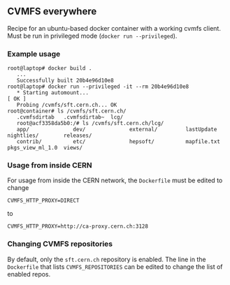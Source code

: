 ## CVMFS everywhere
Recipe for an ubuntu-based docker container with a working cvmfs client.
Must be run in privileged mode (`docker run --privileged`).

### Example usage
```
root@laptop# docker build .
   ...
   Successfully built 20b4e96d10e8
root@laptop# docker run --privileged -it --rm 20b4e96d10e8
   * Starting automount...                                                 [ OK ] 
   Probing /cvmfs/sft.cern.ch... OK
root@container# ls /cvmfs/sft.cern.ch/
   .cvmfsdirtab   .cvmfsdirtab~  lcg/           
   root@acf3358da5b0:/# ls /cvmfs/sft.cern.ch/lcg/
   app/              dev/              external/         lastUpdate        nightlies/        releases/         
   contrib/          etc/              hepsoft/          mapfile.txt       pkgs_view_ml_1.0  views/  
```

### Usage from inside CERN
For usage from inside the CERN network, the `Dockerfile` must be edited to change
```
CVMFS_HTTP_PROXY=DIRECT
```
to
```
CVMFS_HTTP_PROXY=http://ca-proxy.cern.ch:3128
```

### Changing CVMFS repositories
By default, only the `sft.cern.ch` repository is enabled.
The line in the `Dockerfile` that lists `CVMFS_REPOSITORIES` can be edited to change the list of enabled repos.
